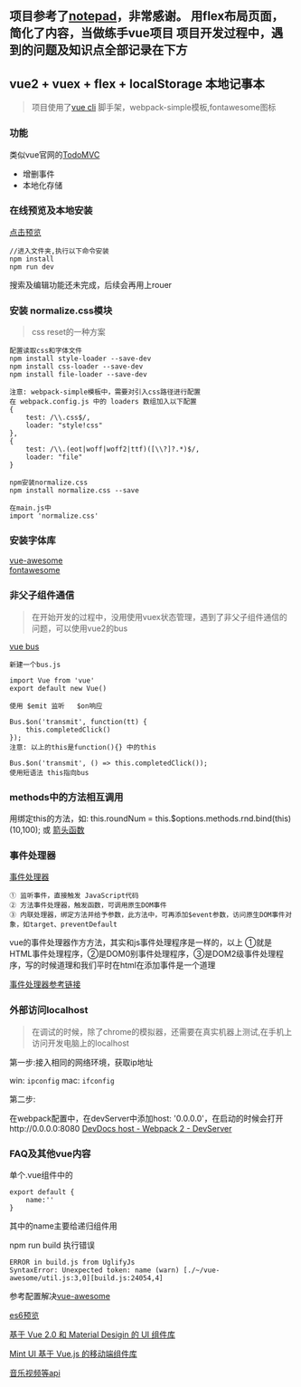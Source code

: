项目参考了[notepad](https://github.com/lin-xin/notepad)，非常感谢。
用flex布局页面，简化了内容，当做练手vue项目
项目开发过程中，遇到的问题及知识点全部记录在下方
---

## vue2 + vuex + flex + localStorage 本地记事本
> 项目使用了[vue cli](https://github.com/vuejs/vue-cli) 脚手架，webpack-simple模板,fontawesome图标

### 功能
类似vue官网的[TodoMVC](https://cn.vuejs.org/v2/examples/todomvc.html)

- 增删事件
- 本地化存储

### 在线预览及本地安装
[点击预览](http://vue-notebook-test.520world.com)

```
//进入文件夹,执行以下命令安装
npm install
npm run dev
```
	

搜索及编辑功能还未完成，后续会再用上rouer

### 安装 normalize.css模块
> css reset的一种方案

	配置读取css和字体文件
	npm install style-loader --save-dev
	npm install css-loader --save-dev
	npm install file-loader --save-dev

	注意: webpack-simple模板中，需要对引入css路径进行配置	
	在 webpack.config.js 中的 loaders 数组加入以下配置
	{
	    test: /\\.css$/,
	    loader: "style!css"
	},
	{
	    test: /\\.(eot|woff|woff2|ttf)([\\?]?.*)$/,
	    loader: "file"
	}

	npm安装normalize.css
	npm install normalize.css --save

	在main.js中 
	import 'normalize.css'

### 安装字体库

[vue-awesome](https://github.com/Justineo/vue-awesome)	
[fontawesome](http://www.fontawesome.com.cn/)	

### 非父子组件通信
> 在开始开发的过程中，没用使用vuex状态管理，遇到了非父子组件通信的问题，可以使用vue2的bus

[vue bus](https://cn.vuejs.org/v2/guide/components.html#非父子组件通信)	

	新建一个bus.js

	import Vue from 'vue'
	export default new Vue()

	使用 $emit 监听   $on响应

	Bus.$on('transmit', function(tt) {
	   	this.completedClick()
    });
	注意: 以上的this是function(){} 中的this

    Bus.$on('transmit', () => this.completedClick());
    使用短语法 this指向bus

### methods中的方法相互调用

用绑定this的方法，如:
this.roundNum = this.$options.methods.rnd.bind(this)(10,100);
或
[箭头函数](https://developer.mozilla.org/zh-CN/docs/Web/JavaScript/Reference/Functions/Arrow_functions)

### 事件处理器
[事件处理器](https://cn.vuejs.org/v2/guide/events.html)

	① 监听事件，直接触发 JavaScript代码
	② 方法事件处理器，触发函数，可调用原生DOM事件
	③ 内联处理器，绑定方法并给予参数，此方法中，可再添加$event参数，访问原生DOM事件对象，如target、preventDefault

vue的事件处理器作方方法，其实和js事件处理程序是一样的，以上
①就是HTML事件处理程序，②是DOM0别事件处理程序，③是DOM2级事件处理程序，写的时候道理和我们平时在html在添加事件是一个道理

[事件处理器参考链接](https://cn.vuejs.org/v2/guide/events.html)

### 外部访问localhost
> 在调试的时候，除了chrome的模拟器，还需要在真实机器上测试,在手机上访问开发电脑上的localhost

第一步:接入相同的网络环境，获取ip地址

win: `ipconfig`
mac: `ifconfig`

第二步:
	
在webpack配置中，在devServer中添加host: '0.0.0.0'，在启动的时候会打开http://0.0.0.0:8080
[DevDocs host - Webpack 2 - DevServer](http://devdocs.io/webpack~2/configuration/dev-server/index#devserver-host-cli-only)

### FAQ及其他vue内容

单个.vue组件中的 
```
export default {
	name:''
}
```
其中的name主要给递归组件用


npm run build  执行错误
```
ERROR in build.js from UglifyJs
SyntaxError: Unexpected token: name (warn) [./~/vue-awesome/util.js:3,0][build.js:24054,4]
```
参考配置解决[vue-awesome](https://github.com/Justineo/vue-awesome)

[es6预览](http://javascript.ruanyifeng.com/advanced/ecmascript6.html)

[基于 Vue 2.0 和 Material Desigin 的 UI 组件库](https://museui.github.io)

[Mint UI 基于 Vue.js 的移动端组件库](http://mint-ui.github.io/)

[音乐视频等api](https://api.imjad.cn/)
	